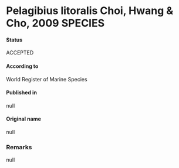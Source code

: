 Pelagibius litoralis Choi, Hwang & Cho, 2009 SPECIES
=======

#### Status
ACCEPTED

#### According to
World Register of Marine Species

#### Published in
null

#### Original name
null

### Remarks
null